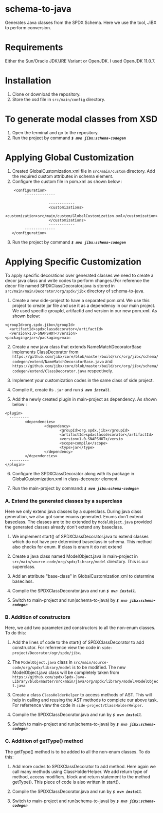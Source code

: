 # schema-to-java
Generates Java classes from the SPDX Schema. Here we use the tool, JiBX to perform conversion.


# Requirements
Either the Sun/Oracle JDK/JRE Variant or OpenJDK. 
I used OpenJDK 11.0.7.

# Installation
1. Clone or download the repository.
2. Store the xsd file in ```src/main/config``` directory.


# To generate modal classes from XSD
1. Open the terminal and go to the repository.
2. Run the project by command <I>**```$ mvn jibx:schema-codegen```**</I>


# Applying Global Customization
1. Created GlobalCustomization.xml file in ```src/main/custom``` directory. Add the required custom attributes in schema element.
2. Configure the custom file in pom.xml as shown below :
```
	<configuration>
         --------------

                    ------------
                    <customizations>
                                <customization>src/main/custom/GlobalCustomization.xml</customization>
                    </customizations>
                    ------------
         --------------
   </configuration>      
```
3. Run the project by command <I>**```$ mvn jibx:schema-codegen```**</I>



# Applying Specific Customization

To apply specific decorations over generated classes we need to create a decor java class and write codes to perform changes.(For reference the decor file named SPDXClassDecorator.java is stored in ```src/main/main/Decorator/org/spdx/jibx``` directory of schema-to-java.

1. Create a new side-project to have a separated pom.xml. We use this project to create jar file and use it as a dependency in our main project.
We used specific groupId, artifactId and version in our new pom.xml. As shown below:
```
<groupId>org.spdx.jibx</groupId>
  <artifactId>spdxclassdecorator</artifactId>
  <version>1.0-SNAPSHOT</version>
<packaging>jar</packaging>main
```


2. Create a new java class that extends NameMatchDecoratorBase implements ClassDecorator from ```https://github.com/jibx/core/blob/master/build/src/org/jibx/schema/codegen/extend/NameMatchDecoratorBase.java``` and ```https://github.com/jibx/core/blob/master/build/src/org/jibx/schema/codegen/extend/ClassDecorator.java``` respectively.

3. Implement your customization codes in the same class of side project.

4. Compile it, create its ```.jar``` and run <I>**```$ mvn install```**</I>.

5. Add the newly created plugin in main-project as dependency. As shown below :
```
<plugin>
  ---------
         <dependencies>
                  <dependency>
                         <groupId>org.spdx.jibx</groupId>
                         <artifactId>spdxclassdecorator</artifactId>       
                         <version>1.0-SNAPSHOT</versio
                         <scope>compile</scope>
                         <type>jar</type>
                  </dependency>
         </dependencies>
  ---------
</plugin>
```
6. Configure the SPDXClassDecorator along with its package in GlobalCustomization.xml in class-decorator element.  

7. Run the main-project by command: <I>**```$ mvn jibx:schema-codegen```**</I>



**<h3>A. Extend the generated classes by a superclass </h3>**
Here we only extend java classes by a superclass. During java class generation, we also got some enums generated. Enums don't extend baseclass.
The classes are to be extended by ```ModelObject.java``` provided the generated classes already don't extend any baseclass.

1. We implement start() of SPDXClassDecorator.java to extend classes which do not have pre determined baseclass in schema. This method also checks for enum. If class is enum it do not extend

2. Create a java class named ModelObject.java in main-project in ```src/main/source-code/org/spdx/library/model``` directory. This is our superclass.

3. Add an attribute "base-class" in GlobalCustomization.xml to determine baseclass.

4. Compile the SPDXClassDecorator.java and run <I>**```$ mvn install```**</I>. 

5. Switch to main-project and run(schema-to-java) by <I>**```$ mvn jibx:schema-codegen```**</I>



 **<h3>B. Addition of constructors </h3>**
 Here, we add two parameterized constructors to all the non-enum classes. 
 To do this:
 
 1. Add the lines of code to the start() of SPDXClassDecorator to add constructor. For referrence view the code in ```side-project/Decorator/ogr/spdx/jibx```. 
 
 2. The ```ModelObject.java``` class in ```src/main/source-code/org/spdx/library/model``` is to be modified. The new ModelObject.java class will be completely taken from ```https://github.com/spdx/Spdx-Java-Library/blob/master/src/main/java/org/spdx/library/model/ModelObject.java```
  
 3. Create a class ```ClassHolderHelper``` to access methods of AST. This will help in calling and reusing the AST methods to complete our above task.  For referrence view the code in ```side-project/ClassHolderHelper```.
  
 4. Compile the SPDXClassDecorator.java and run by <I>**```$ mvn install```**</I>.
 
 5. Switch to main-project and run(schema-to-java) by <I>**```$ mvn jibx:schema-codegen```**</I>
 
 
 
 **<h3>C. Addition of getType() method</h3>**
 The getType() method is to be added to all the non-enum classes.
 To do this:
 
 1. Add more codes to SPDXClassDecorator to add method. Here again we call many methods using ClassHolderHelper. We add return type of method, access modifiers, block and return statement to the method getType(). This piece of code is also written in start().
  
 2. Compile the SPDXClassDecorator.java and run by <I>**```$ mvn install```**</I>.
 
 3. Switch to main-project and run(schema-to-java) by <I>**```$ mvn jibx:schema-codegen```**</I>

 




